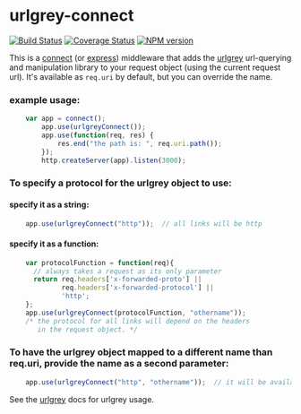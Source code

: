 # urlgrey-connect
[![Build
Status](https://secure.travis-ci.org/cainus/urlgrey-connect.png?branch=master)](http://travis-ci.org/cainus/urlgrey-connect)
[![Coverage Status](https://coveralls.io/repos/cainus/urlgrey-connect/badge.png?branch=master)](https://coveralls.io/r/cainus/urlgrey-connect)
[![NPM version](https://badge.fury.io/js/urlgrey-connect.png)](http://badge.fury.io/js/urlgrey-connect)

This is a [connect](https://github.com/senchalabs/connect) (or [express](http://expressjs.com/)) middleware that adds the [urlgrey](https://github.com/cainus/urlgrey) 
url-querying and manipulation library to your request object (using the current request url).  It's available as `req.uri` by default, but you can override the
name.

### example usage:

```javascript
  	var app = connect();
		app.use(urlgreyConnect());
		app.use(function(req, res) {
			res.end("the path is: ", req.uri.path());
		});
		http.createServer(app).listen(3000);
```

### To specify a protocol for the urlgrey object to use:

#### specify it as a string:
```javascript
  	app.use(urlgreyConnect("http"));  // all links will be http
```


#### specify it as a function:
```javascript
    var protocolFunction = function(req){
      // always takes a request as its only parameter
      return req.headers['x-forwarded-proto'] ||
             req.headers['x-forwarded-protocol'] ||
             'http';
    };
  	app.use(urlgreyConnect(protocolFunction, "othername"));  
    /* the protocol for all links will depend on the headers 
       in the request object. */
```


### To have the urlgrey object mapped to a different name than req.uri, provide the name as a second parameter:

```javascript
  	app.use(urlgreyConnect("http", "othername"));  // it will be available as req.othername
```

See the [urlgrey](https://github.com/cainus/urlgrey) docs for urlgrey usage. 


